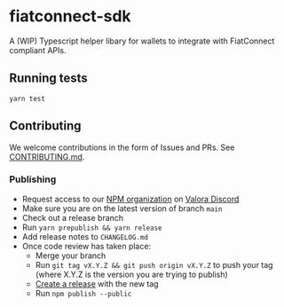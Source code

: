 # fiatconnect-sdk

A (WIP) Typescript helper libary for wallets to integrate with FiatConnect compliant APIs.

## Running tests

```console
yarn test
```

## Contributing

We welcome contributions in the form of Issues and PRs. See [CONTRIBUTING.md](CONTRIBUTING.md).

### Publishing

- Request access to our [NPM organization](https://www.npmjs.com/org/fiatconnect) on [Valora Discord](https://discord.gg/rwxxsZjJbd)
- Make sure you are on the latest version of branch `main`
- Check out a release branch
- Run `yarn prepublish && yarn release`
- Add release notes to `CHANGELOG.md`
- Once code review has taken place:
  - Merge your branch
  - Run `git tag vX.Y.Z && git push origin vX.Y.Z` to push your tag (where X.Y.Z is the version you are trying to publish)
  - [Create a release](https://github.com/fiatconnect/fiatconnect-sdk/releases) with the new tag
  - Run `npm publish --public`
